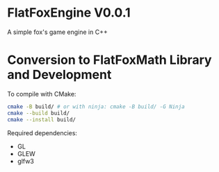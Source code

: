# FlatFoxEngine V0.0.1
A simple fox's game engine in C++

# Conversion to FlatFoxMath Library and Development


To compile with CMake:

```bash
cmake -B build/ # or with ninja: cmake -B build/ -G Ninja
cmake --build build/
cmake --install build/
```

Required dependencies:

* GL
* GLEW
* glfw3
